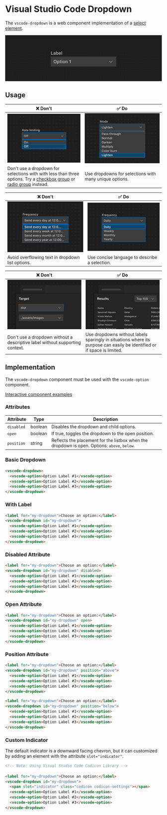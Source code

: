 # Visual Studio Code Dropdown

The `vscode-dropdown` is a web component implementation of a [select element](https://developer.mozilla.org/en-US/docs/Web/HTML/Element/select).

![Dropdown hero](/docs/assets/images/dropdown-hero.png)

## Usage

| ❌ Don't                                                                                                                                                                 | ✅ Do                                                                |
| ------------------------------------------------------------------------------------------------------------------------------------------------------------------------ | -------------------------------------------------------------------- |
| ![Dropdown with two options](/docs/assets/images/dropdown-dont-1.png)                                                                                                    | ![Dropdown with many options](/docs/assets/images/dropdown-do-1.png) |
| Don't use a dropdown for selections with with less than three options. Try a [checkbox group](../checkbox/README.md) or [radio group](../radio-group/README.md) instead. | Use dropdowns for selections with many unique options.               |

| ❌ Don't                                                                      | ✅ Do                                                                        |
| ----------------------------------------------------------------------------- | ---------------------------------------------------------------------------- |
| ![Dropdown with overflowing options](/docs/assets/images/dropdown-dont-2.png) | ![Dropdown options with short labels](/docs/assets/images/dropdown-do-2.png) |
| Avoid overflowing text in dropdown list options.                              | Use concise language to describe a selection.                                |

| ❌ Don't                                                                                      | ✅ Do                                                                                                                   |
| --------------------------------------------------------------------------------------------- | ----------------------------------------------------------------------------------------------------------------------- |
| ![Dropdown without label with no supporting context](/docs/assets/images/dropdown-dont-3.png) | ![Dropdown without label with supporting context](/docs/assets/images/dropdown-do-3.png)                                |
| Don't use a dropdown without a descriptive label without supporting context.                  | Use dropdowns without labels sparingly in situations where its purpose can easily be identified or if space is limited. |

## Implementation

The `vscode-dropdown` component must be used with the `vscode-option` component.

[Interactive component examples](https://codesandbox.io/s/dropdown-sample-j2ozdp?file=/index.html)

### Attributes

| Attribute  | Type    | Description                                                                                  |
| ---------- | ------- | -------------------------------------------------------------------------------------------- |
| `disabled` | boolean | Disables the dropdown and child options.                                                     |
| `open`     | boolean | If true, toggles the dropdown to the open position.                                          |
| `position` | string  | Reflects the placement for the listbox when the dropdown is open. Options: `above`, `below`. |

### Basic Dropdown

```html
<vscode-dropdown>
  <vscode-option>Option Label #1</vscode-option>
  <vscode-option>Option Label #2</vscode-option>
  <vscode-option>Option Label #3</vscode-option>
</vscode-dropdown>
```

### With Label

```html
<label for="my-dropdown">Choose an option:</label>
<vscode-dropdown id="my-dropdown">
  <vscode-option>Option Label #1</vscode-option>
  <vscode-option>Option Label #2</vscode-option>
  <vscode-option>Option Label #3</vscode-option>
</vscode-dropdown>
```

### Disabled Attribute

```html
<label for="my-dropdown">Choose an option:</label>
<vscode-dropdown id="my-dropdown" disabled>
  <vscode-option>Option Label #1</vscode-option>
  <vscode-option>Option Label #2</vscode-option>
  <vscode-option>Option Label #3</vscode-option>
</vscode-dropdown>
```

### Open Attribute

```html
<label for="my-dropdown">Choose an option:</label>
<vscode-dropdown id="my-dropdown" open>
  <vscode-option>Option Label #1</vscode-option>
  <vscode-option>Option Label #2</vscode-option>
  <vscode-option>Option Label #3</vscode-option>
</vscode-dropdown>
```

### Position Attribute

```html
<label for="my-dropdown">Choose an option:</label>
<vscode-dropdown id="my-dropdown" position="above">
  <vscode-option>Option Label #1</vscode-option>
  <vscode-option>Option Label #2</vscode-option>
  <vscode-option>Option Label #3</vscode-option>
</vscode-dropdown>
```

```html
<label for="my-dropdown">Choose an option:</label>
<vscode-dropdown id="my-dropdown" position="below">
  <vscode-option>Option Label #1</vscode-option>
  <vscode-option>Option Label #2</vscode-option>
  <vscode-option>Option Label #3</vscode-option>
</vscode-dropdown>
```

### Custom Indicator

The default indicator is a downward facing chevron, but it can customized by adding an element with the attribute `slot="indicator"`.

```html
<!-- Note: Using Visual Studio Code Codicon Library -->

<label for="my-dropdown">Choose an option:</label>
<vscode-dropdown id="my-dropdown">
  <span slot="indicator" class="codicon codicon-settings"></span>
  <vscode-option>Option Label #1</vscode-option>
  <vscode-option>Option Label #2</vscode-option>
  <vscode-option>Option Label #3</vscode-option>
</vscode-dropdown>
```
